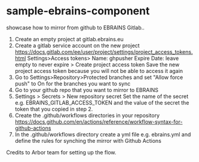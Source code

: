 # sample-ebrains-component
showcase how to mirror from github to EBRAINS Gitlab..

1. Create an empty project at gitlab.ebrains.eu
2. Create a gitlab service account on the new project https://docs.gitlab.com/ee/user/project/settings/project_access_tokens.html
 Settings>Access tokens> Name: ghpusher Expire Date: leave empty to never expire > Create project access token
 Save the new project access token because you will not be able to access it again
3. Go to Settings>Repository>Protected branches and set "Allow force push" to On for the
branches you want to sync 
4. Go to your github repo that you want to mirror to EBRAINS
5. Settings > Secrets > New repository secret
  Set the name of the secret e.g. EBRAINS_GITLAB_ACCESS_TOKEN
  and the value of the secret the token that you copied in step 2.
6. Create the .github/workflows directories in your repository 
https://docs.github.com/en/actions/reference/workflow-syntax-for-github-actions
7. In the .github/workflows directory create a yml file e.g. ebrains.yml
  and define the rules for synching the mirror with Github Actions

Credits to Arbor team for setting up the flow.
